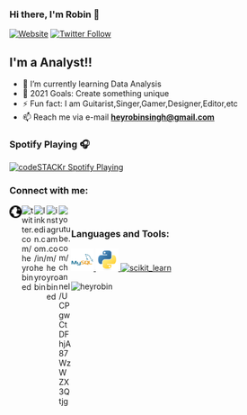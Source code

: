 ### Hi there, I'm Robin 👋

[![Website](https://img.shields.io/website?label=heyrobin.github.io&style=for-the-badge&url=https%3A%2F%2Fheyrobin.github.io)](https://heyrobin.github.io/)
[![Twitter Follow](https://img.shields.io/twitter/follow/heyrobined?color=1DA1F2&logo=twitter&style=for-the-badge)](https://twitter.com/heyrobined/)

## I'm a Analyst!!

- 🌱 I’m currently learning Data Analysis
- 🥅 2021 Goals: Create something unique
- ⚡ Fun fact: I am Guitarist,Singer,Gamer,Designer,Editor,etc
- 📫 Reach me via e-mail **heyrobinsingh@gmail.com**

### Spotify Playing 🎧

[<img src="https://now-playing-codestackr.vercel.app/api/spotify-playing" alt="codeSTACKr Spotify Playing" width="350" />](https://open.spotify.com/track/60a0Rd6pjrkxjPbaKzXjfq)

### Connect with me:

<img align="left" alt="heyrobin.github.io" width="22px" src="https://raw.githubusercontent.com/iconic/open-iconic/master/svg/globe.svg" />
<img align="left" alt="twitter.com/heyrobined" width="22px" src="https://cdn.jsdelivr.net/npm/simple-icons@v3/icons/twitter.svg" />
<img align="left" alt="linkedin.com/in/heyrobin" width="22px" src="https://cdn.jsdelivr.net/npm/simple-icons@v3/icons/linkedin.svg" />
<img align="left" alt="instagram.com/heyrobined" width="22px" src="https://cdn.jsdelivr.net/npm/simple-icons@v3/icons/instagram.svg" />
<img align="left" alt="youtube.com/channel/UCPgwCtDFhjA87WzWZX3Qtjg" width="22px" src="https://cdn.jsdelivr.net/npm/simple-icons@v3/icons/youtube.svg" />

<br />

### Languages and Tools:

<p align="left"> 
<a href="https://www.mysql.com/" target="_blank"> 
<img src="https://raw.githubusercontent.com/devicons/devicon/master/icons/mysql/mysql-original-wordmark.svg" alt="mysql" width="40" height="40"/> </a>
<a href="https://www.python.org" target="_blank"> 
<img src="https://raw.githubusercontent.com/devicons/devicon/master/icons/python/python-original.svg" alt="python" width="40" height="40"/> </a> 
<a href="https://scikit-learn.org/" target="_blank"> 
<img src="https://upload.wikimedia.org/wikipedia/commons/0/05/Scikit_learn_logo_small.svg" alt="scikit_learn" width="40" height="40"/> </a> 
</p>


<p><img align="center" src="https://github-readme-stats.vercel.app/api/top-langs?username=heyrobin&show_icons=true&locale=en&layout=compact" alt="heyrobin" /></p>
